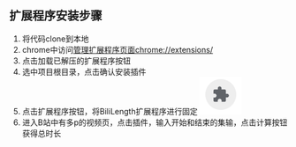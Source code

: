 ## 扩展程序安装步骤

1. 将代码clone到本地
2. chrome中访问[管理扩展程序页面chrome://extensions/](chrome://extensions/)
3. 点击加载已解压的扩展程序按钮
4. 选中项目根目录，点击确认安装插件
5. 点击扩展程序按钮，将BiliLength扩展程序进行固定
   ![image-20210309190225823](README.assets/image-20210309190225823.png)
6. 进入B站中有多p的视频页，点击插件，输入开始和结束的集输，点击计算按钮获得总时长